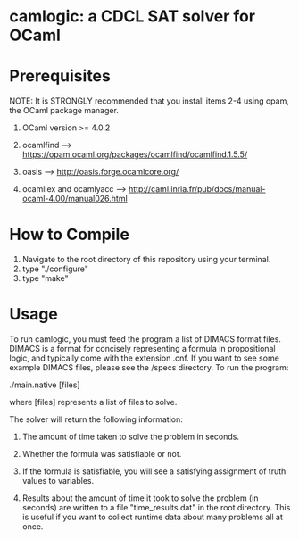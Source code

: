 # camlogic: a CDCL SAT solver for OCaml

# Prerequisites
NOTE: It is STRONGLY recommended that you install items 2-4 using opam, the OCaml package manager.

1. OCaml version >= 4.0.2

2. ocamlfind --> https://opam.ocaml.org/packages/ocamlfind/ocamlfind.1.5.5/

3. oasis --> http://oasis.forge.ocamlcore.org/

4. ocamllex and ocamlyacc --> http://caml.inria.fr/pub/docs/manual-ocaml-4.00/manual026.html

# How to Compile
1. Navigate to the root directory of this repository using your terminal.
2. type "./configure"
3. type "make"

# Usage
To run camlogic, you must feed the program a list of DIMACS format files. DIMACS is a format for concisely representing a formula in propositional logic, and typically come with the extension .cnf. If you want to see some example DIMACS files, please see the /specs directory. To run the program:

./main.native [files]

where [files] represents a list of files to solve.

The solver will return the following information:

1. The amount of time taken to solve the problem in seconds.

2. Whether the formula was satisfiable or not.

3. If the formula is satisfiable, you will see a satisfying assignment of truth values to variables.

4. Results about the amount of time it took to solve the problem (in seconds) are written to a file "time_results.dat" in the root directory. This is useful if you want to collect runtime data about many problems all at once.
